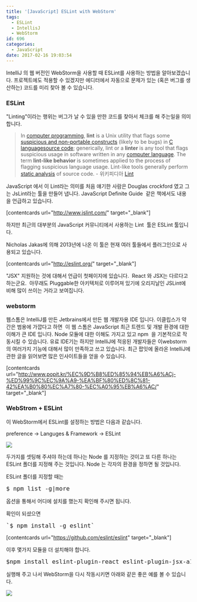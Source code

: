 ```yaml
---
title: '[JavaScript] ESLint with WebStorm'
tags:
  - ESLint
  - IntellisJ
  - WebStorm
id: 696
categories:
  - JavaScript
date: 2017-02-16 19:03:54
---
```


IntelliJ 의 웹 버전인 WebStorm을 사용할 때 ESLint를 사용하는 방법을 알아보겠습니다. 프로젝트에도 적용할 수 있겠지만 에디터에서 자동으로 문제가 있는 (혹은 버그를 생산하는) 코드를 미리 찾아 볼 수 있습니다.

### ESLint

"Linting"이라는 행위는 버그가 날 수 있을 만한 코드를 찾아서 체크를 해 주는일을 의미합니다.

> In [computer programming](https://en.wikipedia.org/wiki/Computer_programming "Computer programming"), **lint** is a Unix utility that flags some [suspicious and non-portable constructs](https://en.wikipedia.org/wiki/C_(programming_language)#Language_tools "C (programming language)") (likely to be bugs) in [C language](https://en.wikipedia.org/wiki/C_(programming_language) "C (programming language)")[source code](https://en.wikipedia.org/wiki/Source_code "Source code"); generically, lint or a **linter** is any tool that flags suspicious usage in software written in any [computer language](https://en.wikipedia.org/wiki/Computer_language "Computer language"). The term **lint-like behavior** is sometimes applied to the process of flagging suspicious language usage. Lint-like tools generally perform [static analysis](https://en.wikipedia.org/wiki/Static_code_analysis "Static code analysis") of source code. - 위키피디아 [Lint](https://en.wikipedia.org/wiki/Lint_%28software%29)

JavaScript 에서 이 Lint라는 의미를 처음 얘기한 사람은 Douglas crockford 였고 그는 JsLint라는 툴을 만들어 냅니다. JavaScript Definite Guide  같은 책에서도 내용을 언급하고 있습니다.

[contentcards url="http://www.jslint.com/" target="_blank"]

하지만 최근의 대부분의 JavaScript 커뮤니티에서 사용하는 Lint  툴은 ESLint 툴입니다.

Nicholas Jakas에 의해 2013년에 나온 이 툴은 현재 여러 툴들에서 플러그인으로 사용되고 있습니다.

[contentcards url="http://eslint.org/" target="_blank"]

"JSX" 지원하는 것에 대해서 언급이 첫페이지에 있습니다.  React 와 JSX는 다르다고 하는군요.  아무래도 Pluggable한 아키텍처로 이루어져 있기에 오리지날인 JSLint에 비해 많이 쓰이는 거라고 보여집니다.

### webstorm

웹스톰은 IntelliJ를 만든 Jetbrains에서 만든 웹 개발자용 IDE 입니다. 이클립스가 약간은 범용에 가깝다고 하면  이 웹 스톰은 JavaScript 최근 트렌드 및 개발 환경에 대한 이해가 큰 IDE 입니다. Node 모듈에 대한 이해도 가지고 있고 npm  을 기본적으로 작동시킬 수 있습니다. 유료 IDE기는 하지만 IntelliJ에 적응된 개발자들은 이webstorm의 여러가지 기능에 대해서 많이 만족하고 쓰고 있습니다. 최근 팝잇에 올라온 IntelliJ에 관한 글을 읽어보면 많은 인사이트들을 얻을 수 있습니다.

[contentcards url="http://www.popit.kr/%EC%9D%B8%ED%85%94%EB%A6%ACj-%ED%99%9C%EC%9A%A9-%EA%BF%80%ED%8C%81-42%EA%B0%80%EC%A7%80-%EC%A0%95%EB%A6%AC/" target="_blank"]

### WebStrom + ESLint

이 WebStorm에서 ESLint를 설정하는 방법은 다음과 같습니다.

preference -&gt; Languges &amp; Framework -&gt; ESLint

![](http://devpools.kr/wordpress/wp-content/uploads/2017/02/20170306_061320-1024x712.jpg)

두가지를 셋팅해 주셔야 하는데 하나는 Node 를 지정하는 것이고 또 다른 하나는 ESLint 폴더를 지정해 주는 것입니다. Node 는 각자의 환경을 정하면 될 것입니다.

ESLint 폴더를 지정할 때는

<pre><span style="font-size: 12pt; font-family: terminal, monaco, monospace;">$ npm list -g|more </span></pre>

옵션을 통해서 어디에 설치를 했는지 확인해 주시면 됩니다.

확인이 되셨으면

<pre><span style="font-size: 12pt; font-family: terminal, monaco, monospace;">`$ npm install -g eslint`</span></pre>

[contentcards url="https://github.com/eslint/eslint" target="_blank"]

이후 몇가지 모듈을 더 설치해야 합니다.

<pre><span style="font-family: terminal, monaco, monospace; font-size: 12pt;">$npm install eslint-plugin-react eslint-plugin-jsx-a11y eslint-plugin-import -g</span></pre>

실행해 주고 나서 WebStorm을 다시 작동시키면 아래와 같은 좋은 예를 볼 수 있습니다.

![](http://devpools.kr/wordpress/wp-content/uploads/2017/02/스크린샷-2017-02-16-오후-6.49.10.jpg)

&nbsp;